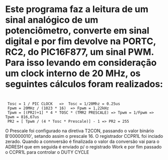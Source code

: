 # Este programa faz a leitura de um sinal analógico de um potenciômetro, converte em sinal digital e por fim devolve na PORTC, RC2, do PIC16F877, um sinal PWM. Para isso levando em consideração um clock interno de 20 MHz, os seguintes cálculos foram realizados:
#
     Tosc = 1 / PIC CLOCK   =>  Tosc = 1/20Mhz = 0.25us                                    
     Fpwm = 20MHz / (1023 * 16)  => Fpwm = 1,22kHz                                         
     Tpwm = [(PR2)+1] * 4 * TOSC * (TMR2 PRESCALE) => Tpwm = 1/Fpwm => Tpwm = 816,67us     
     PR2 = [ Tpwm / (4 * Tosc * Prescale)] - 1 => PR2 = 255                         
 
  O Prescale foi configurado na diretiva T2CON, passando o valor binário B'00000010', setando assim 
  o prescale 16. O registrador CCPR1L foi inciado zerado. Quando a connversão é finalizada o valor
  da conversão vai para o ADRESH que em seguida é enviado p/ o registrado Work e por fim passado 
  o CCPR1L para controlar o DUTY CYCLE

